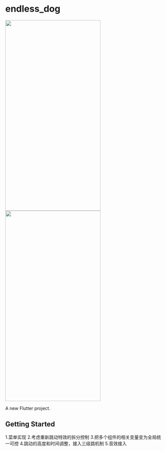 # endless_dog
<img src="https://github.com/Jasper-Cheng/endless_dog/assets/61772965/73d3ceb8-8de1-457e-b795-1797b596311b" width="300" height="600"/>
<img src="https://github.com/Jasper-Cheng/endless_dog/assets/61772965/5927f2ff-84af-4f71-a48a-628f519f1217" width="300" height="600"/>

A new Flutter project.

## Getting Started

1.菜单实现
2.考虑重新跳动特效的拆分控制
3.把多个组件的相关变量变为全局统一可控
4.跳动的高度和时间调整，接入三级跳机制
5.音效接入

